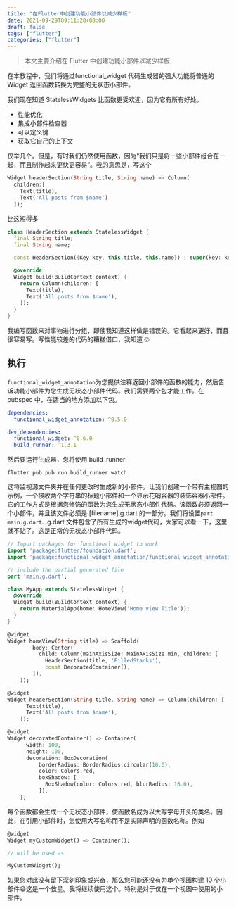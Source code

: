 ```yaml
---
title: "在Flutter中创建功能小部件以减少样板"
date: 2021-09-29T09:11:28+08:00
draft: false
tags: ["flutter"]
categories: ["flutter"]
---
```


> 本文主要介绍在 Flutter 中创建功能小部件以减少样板

在本教程中，我们将通过functional_widget 代码生成器的强大功能将普通的Widget 返回函数转换为完整的无状态小部件。

我们现在知道 StatelessWidgets 比函数更受欢迎，因为它有所有好处。

- 性能优化
- 集成小部件检查器
- 可以定义键
- 获取它自己的上下文

仅举几个。但是，有时我们仍然使用函数，因为“我们只是将一些小部件组合在一起，而且制作起来更快更容易”。我的意思是，写这个

```dart
Widget headerSection(String title, String name) => Column(
  children:[
    Text(title), 
    Text('All posts from $name')
  ]);
```

比这短得多

```dart
class HeaderSection extends StatelessWidget {
  final String title;
  final String name;

  const HeaderSection({Key key, this.title, this.name}) : super(key: key);

  @override
  Widget build(BuildContext context) {
    return Column(children: [
      Text(title),
      Text('All posts from $name'),
    ]);
  }
}
```

我编写函数来对事物进行分组，即使我知道这样做是错误的。它看起来更好，而且很容易写。写性能较差的代码的糟糕借口，我知道 🙄

## 执行

`functional_widget_annotation`为您提供注释返回小部件的函数的能力，然后告诉功能小部件为您生成无状态小部件代码。我们需要两个包才能工作。在 pubspec 中，在适当的地方添加以下包。

```yaml
dependencies:
  functional_widget_annotation: ^0.5.0

dev_dependencies:
  functional_widget: ^0.6.0
  build_runner: ^1.3.1
```

然后要运行生成器，您将使用 build_runner

```text
flutter pub pub run build_runner watch
```

这将监视源文件夹并在任何更改时生成新的小部件。让我们创建一个带有主视图的示例，一个接收两个字符串的标题小部件和一个显示花哨容器的装饰容器小部件。它的工作方式是根据您修饰的函数为您生成无状态小部件代码。该函数必须返回一个小部件，并且该文件必须是 [filename].g.dart 的一部分。我们将设置`part main.g.dart`. .g.dart 文件包含了所有生成的widget代码，大家可以看一下，这里就不贴了。这是正常的无状态小部件代码。

```dart
// Import packages for functional widget to work
import 'package:flutter/foundation.dart';
import 'package:functional_widget_annotation/functional_widget_annotation.dart';

// include the partial generated file
part 'main.g.dart';

class MyApp extends StatelessWidget {
  @override
  Widget build(BuildContext context) {
    return MaterialApp(home: HomeView('Home view Title'));
  }
}

@widget
Widget homeView(String title) => Scaffold(
        body: Center(
          child: Column(mainAxisSize: MainAxisSize.min, children: [
            HeaderSection(title, 'FilledStacks'),
            const DecoratedContainer(),
        ]),
    ));

@widget
Widget headerSection(String title, String name) => Column(children: [
      Text(title),
      Text('All posts from $name'),
    ]);

@widget
Widget decoratedContainer() => Container(
      width: 100,
      height: 100,
      decoration: BoxDecoration(
          borderRadius: BorderRadius.circular(10.0),
          color: Colors.red,
          boxShadow: [
            BoxShadow(color: Colors.red, blurRadius: 16.0),
          ]),
    );
```

每个函数都会生成一个无状态小部件，使函数名成为以大写字母开头的类名。因此，在引用小部件时，您使用大写名称而不是实际声明的函数名称。例如

```dart
@widget
Widget myCustomWidget() => Container();

// will be used as 

MyCustomWidget();
```

如果您对此没有留下深刻印象或兴奋，那么您可能还没有为单个视图构建 10 个小部件😅这是一个救星。我将继续使用这个。特别是对于仅在一个视图中使用的小部件。